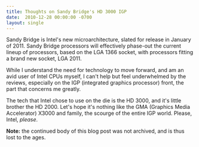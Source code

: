 ```yaml
---
title: Thoughts on Sandy Bridge's HD 3000 IGP
date:  2010-12-28 00:00:00 -0700
layout: single
---
```


Sandy Bridge is Intel's new microarchitecture, slated for release in January of 2011. Sandy Bridge processors will effectively phase-out the current lineup of processors, based on the LGA 1366 socket, with processors fitting a brand new socket, LGA 2011.

While I understand the need for technology to move forward, and am an avid user of Intel CPUs myself, I can't help but feel underwhelmed by the reviews, especially on the IGP (integrated graphics processor) front, the part that concerns me greatly.

The tech that Intel chose to use on the die is the HD 3000, and it's little brother the HD 2000. Let's hope it's nothing like the GMA (Graphics Media Accelerator) X3000 and family, the scourge of the entire IGP world. Please, Intel, *please*.

**Note:** the continued body of this blog post was not archived, and is thus lost to the ages.
